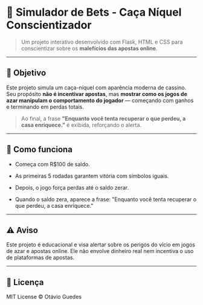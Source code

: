 # 🎰 Simulador de Bets - Caça Níquel Conscientizador

> Um projeto interativo desenvolvido com Flask, HTML e CSS para conscientizar sobre os **malefícios das apostas online**.

---

## 📌 Objetivo

Este projeto simula um caça-níquel com aparência moderna de cassino. Seu propósito **não é incentivar apostas**, mas **mostrar como os jogos de azar manipulam o comportamento do jogador** — começando com ganhos e terminando em perdas totais.

> Ao final, a frase **"Enquanto você tenta recuperar o que perdeu, a casa enriquece."** é exibida, reforçando o alerta.

---
## 🧠 Como funciona
* Começa com R$100 de saldo.

* As primeiras 5 rodadas garantem vitória com símbolos iguais.

* Depois, o jogo força perdas até o saldo zerar.

* Quando o saldo zera, aparece a frase:
"Enquanto você tenta recuperar o que perdeu, a casa enriquece."

---
## ⚠️ Aviso
Este projeto é educacional e visa alertar sobre os perigos do vício em jogos de azar e apostas online.
Ele não envolve dinheiro real nem incentiva o uso de plataformas de apostas.

---
## 📘 Licença
MIT License © Otávio Guedes
